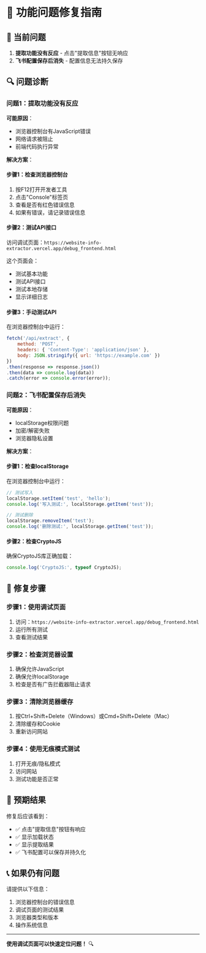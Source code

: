 # 🔧 功能问题修复指南

## 🚨 当前问题

1. **提取功能没有反应** - 点击"提取信息"按钮无响应
2. **飞书配置保存后消失** - 配置信息无法持久保存

## 🔍 问题诊断

### 问题1：提取功能没有反应

**可能原因**：
- 浏览器控制台有JavaScript错误
- 网络请求被阻止
- 前端代码执行异常

**解决方案**：

#### 步骤1：检查浏览器控制台
1. 按F12打开开发者工具
2. 点击"Console"标签页
3. 查看是否有红色错误信息
4. 如果有错误，请记录错误信息

#### 步骤2：测试API接口
访问调试页面：`https://website-info-extractor.vercel.app/debug_frontend.html`

这个页面会：
- 测试基本功能
- 测试API接口
- 测试本地存储
- 显示详细日志

#### 步骤3：手动测试API
在浏览器控制台中运行：
```javascript
fetch('/api/extract', {
    method: 'POST',
    headers: { 'Content-Type': 'application/json' },
    body: JSON.stringify({ url: 'https://example.com' })
})
.then(response => response.json())
.then(data => console.log(data))
.catch(error => console.error(error));
```

### 问题2：飞书配置保存后消失

**可能原因**：
- localStorage权限问题
- 加密/解密失败
- 浏览器隐私设置

**解决方案**：

#### 步骤1：检查localStorage
在浏览器控制台中运行：
```javascript
// 测试写入
localStorage.setItem('test', 'hello');
console.log('写入测试:', localStorage.getItem('test'));

// 测试删除
localStorage.removeItem('test');
console.log('删除测试:', localStorage.getItem('test'));
```

#### 步骤2：检查CryptoJS
确保CryptoJS库正确加载：
```javascript
console.log('CryptoJS:', typeof CryptoJS);
```

## 🔧 修复步骤

### 步骤1：使用调试页面
1. 访问：`https://website-info-extractor.vercel.app/debug_frontend.html`
2. 运行所有测试
3. 查看测试结果

### 步骤2：检查浏览器设置
1. 确保允许JavaScript
2. 确保允许localStorage
3. 检查是否有广告拦截器阻止请求

### 步骤3：清除浏览器缓存
1. 按Ctrl+Shift+Delete（Windows）或Cmd+Shift+Delete（Mac）
2. 清除缓存和Cookie
3. 重新访问网站

### 步骤4：使用无痕模式测试
1. 打开无痕/隐私模式
2. 访问网站
3. 测试功能是否正常

## 🎯 预期结果

修复后应该看到：
- ✅ 点击"提取信息"按钮有响应
- ✅ 显示加载状态
- ✅ 显示提取结果
- ✅ 飞书配置可以保存并持久化

## 📞 如果仍有问题

请提供以下信息：
1. 浏览器控制台的错误信息
2. 调试页面的测试结果
3. 浏览器类型和版本
4. 操作系统信息

---

**使用调试页面可以快速定位问题！** 🔍
